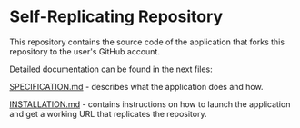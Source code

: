 # Self-Replicating Repository

This repository contains the source code of the application that forks this repository to the user's GitHub account.

Detailed documentation can be found in the next files:

[SPECIFICATION.md](docs/SPECIFICATION.md) - describes what the application does and how.

[INSTALLATION.md](docs/INSTALLATION.md) - contains instructions on how to launch the application and get a working URL that replicates the repository.
